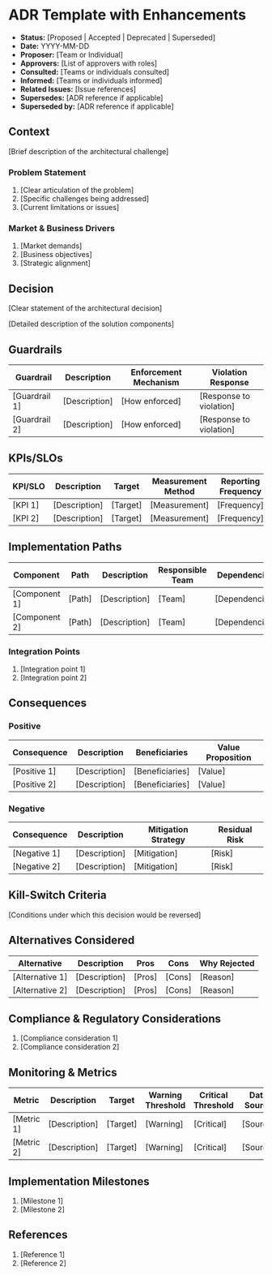 # ADR Template with Enhancements

* **Status:** [Proposed | Accepted | Deprecated | Superseded]
* **Date:** YYYY-MM-DD
* **Proposer:** [Team or Individual]
* **Approvers:** [List of approvers with roles]
* **Consulted:** [Teams or individuals consulted]
* **Informed:** [Teams or individuals informed]
* **Related Issues:** [Issue references]
* **Supersedes:** [ADR reference if applicable]
* **Superseded by:** [ADR reference if applicable]

## Context

[Brief description of the architectural challenge]

### Problem Statement

1. [Clear articulation of the problem]
2. [Specific challenges being addressed]
3. [Current limitations or issues]

### Market & Business Drivers

1. [Market demands]
2. [Business objectives]
3. [Strategic alignment]

## Decision

[Clear statement of the architectural decision]

[Detailed description of the solution components]

## Guardrails

| Guardrail | Description | Enforcement Mechanism | Violation Response |
| --- | --- | --- | --- |
| [Guardrail 1] | [Description] | [How enforced] | [Response to violation] |
| [Guardrail 2] | [Description] | [How enforced] | [Response to violation] |

## KPIs/SLOs

| KPI/SLO | Description | Target | Measurement Method | Reporting Frequency | Owner |
| --- | --- | --- | --- | --- | --- |
| [KPI 1] | [Description] | [Target] | [Measurement] | [Frequency] | [Owner] |
| [KPI 2] | [Description] | [Target] | [Measurement] | [Frequency] | [Owner] |

## Implementation Paths

| Component | Path | Description | Responsible Team | Dependencies |
| --- | --- | --- | --- | --- |
| [Component 1] | [Path] | [Description] | [Team] | [Dependencies] |
| [Component 2] | [Path] | [Description] | [Team] | [Dependencies] |

### Integration Points

1. [Integration point 1]
2. [Integration point 2]

## Consequences

### Positive

| Consequence | Description | Beneficiaries | Value Proposition |
| --- | --- | --- | --- |
| [Positive 1] | [Description] | [Beneficiaries] | [Value] |
| [Positive 2] | [Description] | [Beneficiaries] | [Value] |

### Negative

| Consequence | Description | Mitigation Strategy | Residual Risk |
| --- | --- | --- | --- |
| [Negative 1] | [Description] | [Mitigation] | [Risk] |
| [Negative 2] | [Description] | [Mitigation] | [Risk] |

## Kill-Switch Criteria

[Conditions under which this decision would be reversed]

## Alternatives Considered

| Alternative | Description | Pros | Cons | Why Rejected |
| --- | --- | --- | --- | --- |
| [Alternative 1] | [Description] | [Pros] | [Cons] | [Reason] |
| [Alternative 2] | [Description] | [Pros] | [Cons] | [Reason] |

## Compliance & Regulatory Considerations

1. [Compliance consideration 1]
2. [Compliance consideration 2]

## Monitoring & Metrics

| Metric | Description | Target | Warning Threshold | Critical Threshold | Data Source |
| --- | --- | --- | --- | --- | --- |
| [Metric 1] | [Description] | [Target] | [Warning] | [Critical] | [Source] |
| [Metric 2] | [Description] | [Target] | [Warning] | [Critical] | [Source] |

## Implementation Milestones

1. [Milestone 1]
2. [Milestone 2]

## References

1. [Reference 1]
2. [Reference 2]

